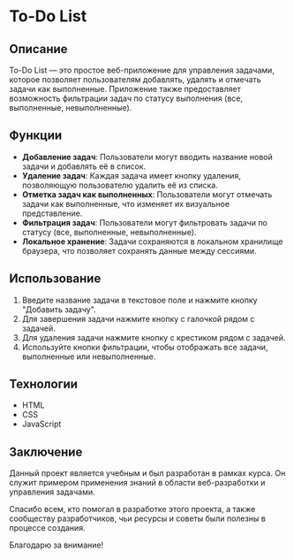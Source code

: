 # To-Do List

## Описание

To-Do List — это простое веб-приложение для управления задачами, которое позволяет пользователям добавлять, удалять и отмечать задачи как выполненные. Приложение также предоставляет возможность фильтрации задач по статусу выполнения (все, выполненные, невыполненные).

## Функции

- **Добавление задач**: Пользователи могут вводить название новой задачи и добавлять её в список.
- **Удаление задач**: Каждая задача имеет кнопку удаления, позволяющую пользователю удалить её из списка.
- **Отметка задач как выполненных**: Пользователи могут отмечать задачи как выполненные, что изменяет их визуальное представление.
- **Фильтрация задач**: Пользователи могут фильтровать задачи по статусу (все, выполненные, невыполненные).
- **Локальное хранение**: Задачи сохраняются в локальном хранилище браузера, что позволяет сохранять данные между сессиями.

## Использование

1. Введите название задачи в текстовое поле и нажмите кнопку "Добавить задачу".
2. Для завершения задачи нажмите кнопку с галочкой рядом с задачей.
3. Для удаления задачи нажмите кнопку с крестиком рядом с задачей.
4. Используйте кнопки фильтрации, чтобы отображать все задачи, выполненные или невыполненные.

## Технологии

- HTML
- CSS
- JavaScript

## Заключение

Данный проект является учебным и был разработан в рамках курса. Он служит примером применения знаний в области веб-разработки и управления задачами.

Спасибо всем, кто помогал в разработке этого проекта, а также сообществу разработчиков, чьи ресурсы и советы были полезны в процессе создания.

Благодарю за внимание!
